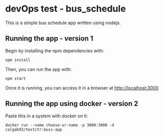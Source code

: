 # devOps test - bus_schedule

This is a simple bus schedule app written using nodejs.

## Running the app - version 1

Begin by installing the npm dependencies with:

    npm install

Then, you can run the app with:

    npm start

Once it is running, you can access it in a browser at [http://localhost:3000](http://localhost:3000)


## Running the app using docker - version 2
Paste this in a system with docker on it:

    docker run --name choose-ur-name -p 3000:3000 -d calgab93/testctr:buss-app
